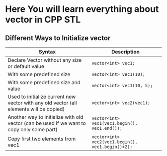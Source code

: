 # Here You will learn everything about vector in CPP STL

## Different Ways to Initialize vector

| Syntax                                                                                    | Description                                       |
| ----------------------------------------------------------------------------------------- | ------------------------------------------------- |
| Declare Vector without any size or default value                                          | `vector<int> vec1;`                               |
| With some predefined size                                                                 | `vector<int> vec1(10);`                           |
| With some predefined size and value                                                       | `vector<int> vec1(10, 5);`                        |
| Used to initialize current new vector with any old vector (all elements will be copied)   | `vector<int> vec2(vec1);`                         |
| Another way to initialize with old vector (can be used if we want to copy only some part) | `vector<int> vec1(vec1.begin(), vec1.end());`     |
| Copy first two elements from vec1                                                         | `vector<int> vec2(vec1.begin(), vec1.begin()+2);` |
